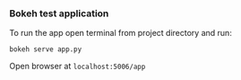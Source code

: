 ### Bokeh test application
To run the app open terminal from project directory and run:

`bokeh serve app.py`

Open browser at `localhost:5006/app`